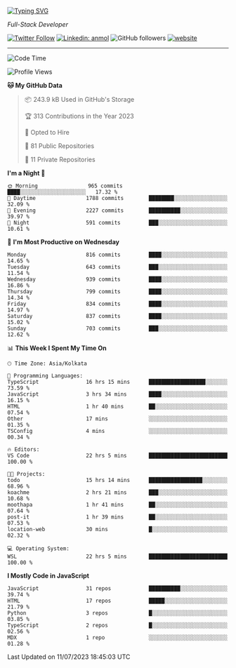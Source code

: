 [![Typing SVG](https://readme-typing-svg.herokuapp.com?lines=HI%2C+I'm+Tonal;I'm+a+Full+Stack+Developer)](https://git.io/typing-svg)

<p><em>Full-Stack Developer</em></p>

[![Twitter Follow](https://img.shields.io/twitter/follow/tonalmathew?style=flat)](https://twitter.com/intent/follow?screen_name=tonalmathew)
[![Linkedin: anmol](https://img.shields.io/badge/tonal-mathew?style=flat-square&logo=Linkedin&logoColor=white&link=https://www.linkedin.com/in/tonal-mathew/)](https://www.linkedin.com/in/tonal-mathew/)
![GitHub followers](https://img.shields.io/github/followers/tonalmathew?label=Follow&style=social)
[![website](https://img.shields.io/badge/Website-46a2f1.svg?&style=flat-square&logo=Google-Chrome&logoColor=white&link=http://tonalmathew.github.io/)](http://tonalmathew.github.io/)

---
<!--START_SECTION:waka-->
![Code Time](http://img.shields.io/badge/Code%20Time-1%2C077%20hrs%2027%20mins-blue)

![Profile Views](http://img.shields.io/badge/Profile%20Views-0-blue)

**🐱 My GitHub Data** 

> 📦 243.9 kB Used in GitHub's Storage 
 > 
> 🏆 313 Contributions in the Year 2023
 > 
> 💼 Opted to Hire
 > 
> 📜 81 Public Repositories 
 > 
> 🔑 11 Private Repositories 
 > 
**I'm a Night 🦉** 

```text
🌞 Morning                965 commits         ████░░░░░░░░░░░░░░░░░░░░░   17.32 % 
🌆 Daytime                1788 commits        ████████░░░░░░░░░░░░░░░░░   32.09 % 
🌃 Evening                2227 commits        ██████████░░░░░░░░░░░░░░░   39.97 % 
🌙 Night                  591 commits         ███░░░░░░░░░░░░░░░░░░░░░░   10.61 % 
```
📅 **I'm Most Productive on Wednesday** 

```text
Monday                   816 commits         ████░░░░░░░░░░░░░░░░░░░░░   14.65 % 
Tuesday                  643 commits         ███░░░░░░░░░░░░░░░░░░░░░░   11.54 % 
Wednesday                939 commits         ████░░░░░░░░░░░░░░░░░░░░░   16.86 % 
Thursday                 799 commits         ████░░░░░░░░░░░░░░░░░░░░░   14.34 % 
Friday                   834 commits         ████░░░░░░░░░░░░░░░░░░░░░   14.97 % 
Saturday                 837 commits         ████░░░░░░░░░░░░░░░░░░░░░   15.02 % 
Sunday                   703 commits         ███░░░░░░░░░░░░░░░░░░░░░░   12.62 % 
```


📊 **This Week I Spent My Time On** 

```text
🕑︎ Time Zone: Asia/Kolkata

💬 Programming Languages: 
TypeScript               16 hrs 15 mins      ██████████████████░░░░░░░   73.59 % 
JavaScript               3 hrs 34 mins       ████░░░░░░░░░░░░░░░░░░░░░   16.15 % 
HTML                     1 hr 40 mins        ██░░░░░░░░░░░░░░░░░░░░░░░   07.54 % 
Other                    17 mins             ░░░░░░░░░░░░░░░░░░░░░░░░░   01.35 % 
TSConfig                 4 mins              ░░░░░░░░░░░░░░░░░░░░░░░░░   00.34 % 

🔥 Editors: 
VS Code                  22 hrs 5 mins       █████████████████████████   100.00 % 

🐱‍💻 Projects: 
todo                     15 hrs 14 mins      █████████████████░░░░░░░░   68.96 % 
koachme                  2 hrs 21 mins       ███░░░░░░░░░░░░░░░░░░░░░░   10.68 % 
moothapa                 1 hr 41 mins        ██░░░░░░░░░░░░░░░░░░░░░░░   07.64 % 
post-it                  1 hr 39 mins        ██░░░░░░░░░░░░░░░░░░░░░░░   07.53 % 
location-web             30 mins             █░░░░░░░░░░░░░░░░░░░░░░░░   02.32 % 

💻 Operating System: 
WSL                      22 hrs 5 mins       █████████████████████████   100.00 % 
```

**I Mostly Code in JavaScript** 

```text
JavaScript               31 repos            ██████████░░░░░░░░░░░░░░░   39.74 % 
HTML                     17 repos            █████░░░░░░░░░░░░░░░░░░░░   21.79 % 
Python                   3 repos             █░░░░░░░░░░░░░░░░░░░░░░░░   03.85 % 
TypeScript               2 repos             █░░░░░░░░░░░░░░░░░░░░░░░░   02.56 % 
MDX                      1 repo              ░░░░░░░░░░░░░░░░░░░░░░░░░   01.28 % 
```




 Last Updated on 11/07/2023 18:45:03 UTC
<!--END_SECTION:waka-->
